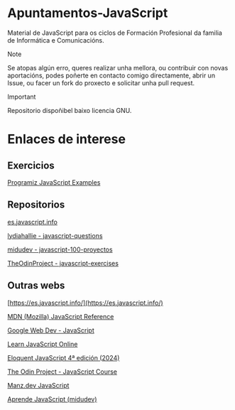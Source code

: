 # Apuntamentos-JavaScript
Material de JavaScript para os ciclos de Formación Profesional da familia de Informática e Comunicacións.

> [!NOTE]
> Se atopas algún erro, queres realizar unha mellora, ou contribuir con novas aportacións, podes poñerte en contacto comigo directamente, abrir un Issue, ou facer un fork do proxecto e solicitar unha pull request.

> [!IMPORTANT]
> Repositorio dispoñibel baixo licencia GNU.

Enlaces de interese 
====================================

Exercicios
---------------------

[Programiz JavaScript Examples](https://www.programiz.com/javascript/examples)

Repositorios
---------------------

[es.javascript.info](https://github.com/javascript-tutorial/es.javascript.info/tree/master)

[lydiahallie - javascript-questions](https://github.com/lydiahallie/javascript-questions)

[midudev - javascript-100-proyectos](https://github.com/midudev/javascript-100-proyectos)

[TheOdinProject - javascript-exercises](https://github.com/TheOdinProject/javascript-exercises)

Outras webs
---------------------

[https://es.javascript.info/](https://es.javascript.info/)

[MDN (Mozilla) JavaScript Reference](https://developer.mozilla.org/es/docs/Web/JavaScript/Reference)

[Google Web Dev - JavaScript](https://web.dev/learn/javascript)

[Learn JavaScript Online](https://learnjavascript.online/)

[Eloquent JavaScript 4ª edición (2024)](https://eloquent-javascript-es.vercel.app/)

[The Odin Project - JavaScript Course](https://www.theodinproject.com/paths/full-stack-javascript/courses/javascript)

[Manz.dev JavaScript](https://lenguajejs.com/javascript/)

[Aprende JavaScript (midudev)](https://www.aprendejavascript.dev/)
